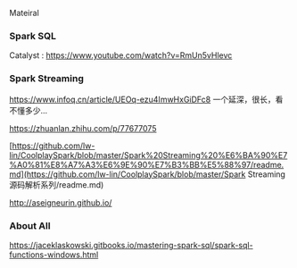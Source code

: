 Mateiral

### Spark SQL
Catalyst : https://www.youtube.com/watch?v=RmUn5vHlevc

### Spark Streaming
https://www.infoq.cn/article/UEOq-ezu4ImwHxGiDFc8
一个延深，很长，看不懂多少... 

https://zhuanlan.zhihu.com/p/77677075

[https://github.com/lw-lin/CoolplaySpark/blob/master/Spark%20Streaming%20%E6%BA%90%E7%A0%81%E8%A7%A3%E6%9E%90%E7%B3%BB%E5%88%97/readme.md](https://github.com/lw-lin/CoolplaySpark/blob/master/Spark Streaming 源码解析系列/readme.md)

http://aseigneurin.github.io/

### About All

https://jaceklaskowski.gitbooks.io/mastering-spark-sql/spark-sql-functions-windows.html

